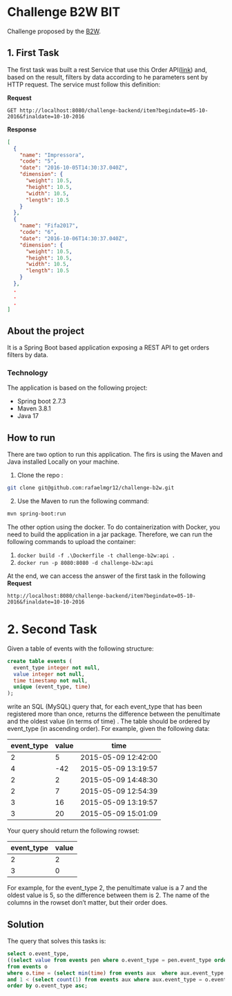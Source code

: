 # Challenge B2W BIT
Challenge proposed by the [B2W](https://github.com/b2w-marketplace/challenge-backend). 

## 1. First Task
The first task was built a rest Service that use this Order API([link](http://www.mocky.io/v2/5817803a1000007d01cc7fc9)) and, based on the result, filters by data according to he parameters sent by HTTP request. The service must follow this definition:

**Request**
```
GET http://localhost:8080/challenge-backend/item?begindate=05-10-2016&finaldate=10-10-2016

```
**Response**
```json
[
  {
    "name": "Impressora",
    "code": "5",
    "date": "2016-10-05T14:30:37.040Z",
    "dimension": {
      "weight": 10.5,
      "height": 10.5,
      "width": 10.5,
      "length": 10.5
    }
  },
  {
    "name": "Fifa2017",
    "code": "6",
    "date": "2016-10-06T14:30:37.040Z",
    "dimension": {
      "weight": 10.5,
      "height": 10.5,
      "width": 10.5,
      "length": 10.5
    }
  },
  .
  .
  .
]
```
## About the project
It is a Spring Boot based application exposing a REST API to get orders filters by data.
### Technology
The application is based on the following project:
* Spring boot 2.7.3
* Maven 3.8.1
* Java 17 

## How to run 
There are two option to run this application. The firs is using the Maven and Java installed Locally on your machine.

1. Clone the repo :
  ``` bash
  git clone git@github.com:rafaelmgr12/challenge-b2w.git
 ```
2. Use the Maven to run the following command:
```bash
mvn spring-boot:run
```
The other option using the docker. To do containerization with Docker, you need to build the application in a jar package. Therefore, we can run the following commands to upload the container: 
1. `docker build -f .\Dockerfile -t challenge-b2w:api .`
2. `docker run -p 8080:8080 -d challenge-b2w:api `

At the end, we can access the answer of the first task in the following **Request**
```
http://localhost:8080/challenge-backend/item?begindate=05-10-2016&finaldate=10-10-2016
```

# 2. Second Task
Given a table of events with the following structure: 
```sql
create table events (
  event_type integer not null,
  value integer not null,
  time timestamp not null,
  unique (event_type, time)
);
```
write an SQL (MySQL) query that, for each event_type that has been registered more than once,
returns the difference between the penultimate and the oldest value (in terms of time) . The table
should be ordered by event_type (in ascending order).
For example, given the following data:

|event_type  | value  | time                |
|----------- | -----  | -------------------
|2           | 5      | 2015-05-09 12:42:00 |
|4           | -42    | 2015-05-09 13:19:57 |
|2           | 2      | 2015-05-09 14:48:30 |
|2           | 7      | 2015-05-09 12:54:39 |
|3           | 16     | 2015-05-09 13:19:57 |
|3           | 20     | 2015-05-09 15:01:09 |


Your query should return the following rowset:

|event_type | value |
|---------- | -----
|2          | 2     |
|3          | 0     |

For example, for the event_type 2, the penultimate value is a 7 and the oldest value is 5, so the
difference between them is 2.
The name of the columns in the rowset don’t matter, but their order does.

## Solution
The query that solves this tasks is:
```sql
select o.event_type, 
((select value from events pen where o.event_type = pen.event_type order by time desc limit 1,1)- (o.value)) value
from events o
where o.time = (select min(time) from events aux  where aux.event_type = o.event_type)
and 1 < (select count(1) from events aux where aux.event_type = o.event_type)
order by o.event_type asc;

```
